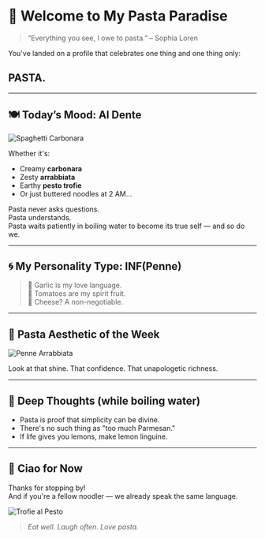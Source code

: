 # 🍝 Welcome to My Pasta Paradise

> “Everything you see, I owe to pasta.” – Sophia Loren

You've landed on a profile that celebrates one thing and one thing only:

## **PASTA.**

---

## 🍽️ Today’s Mood: Al Dente

![Spaghetti Carbonara](https://www.galbani.be/wp-content/uploads/2020/06/spaghetti-a-la-carbonara.jpg)

Whether it's:
- Creamy **carbonara**
- Zesty **arrabbiata**
- Earthy **pesto trofie**
- Or just buttered noodles at 2 AM...

Pasta never asks questions.  
Pasta understands.  
Pasta waits patiently in boiling water to become its true self — and so do we.

---

## 🌀 My Personality Type: INF(Penne)

> 🧄 Garlic is my love language.  
> 🍅 Tomatoes are my spirit fruit.  
> 🧀 Cheese? A non-negotiable.

---

## 📸 Pasta Aesthetic of the Week

![Penne Arrabbiata](https://cache.marieclaire.fr/data/photo/w1000_ci/6t/meilleure-recette-penne-arrabbiata.jpg)

Look at that shine. That confidence. That unapologetic richness.

---

## 📝 Deep Thoughts (while boiling water)

- Pasta is proof that simplicity can be divine.
- There's no such thing as "too much Parmesan."
- If life gives you lemons, make lemon linguine.

---

## 🤌 Ciao for Now

Thanks for stopping by!  
And if you're a fellow noodler — we already speak the same language.

![Trofie al Pesto](https://media-assets.lacucinaitaliana.it/photos/62d944374762933bfa003dd8/1:1/w_1600%2Cc_limit/trofie-al-pesto.jpg)

> *Eat well. Laugh often. Love pasta.*
